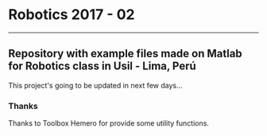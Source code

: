 # Robotics 2017 - 02
---
## Repository with example files made on Matlab for Robotics class in Usil - Lima, Perú

This project's going to be updated in next few days...

### Thanks
Thanks to Toolbox Hemero for provide some utility functions.
